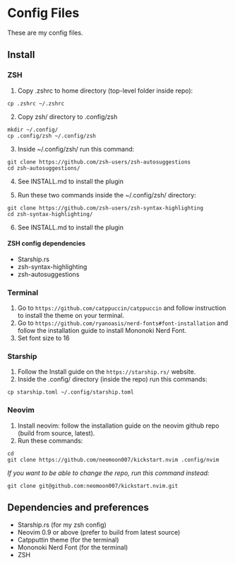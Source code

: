 # Config Files
These are my config files.

## Install

### ZSH
1. Copy .zshrc to home directory (top-level folder inside repo):
```
cp .zshrc ~/.zshrc
```

2. Copy zsh/ directory to .config/zsh
```
mkdir ~/.config/
cp .config/zsh ~/.config/zsh
```

3. Inside ~/.config/zsh/ run this command:
```
git clone https://github.com/zsh-users/zsh-autosuggestions
cd zsh-autosuggestions/
```
4. See INSTALL.md to install the plugin

5. Run these two commands inside the ~/.config/zsh/ directory:
```
git clone https://github.com/zsh-users/zsh-syntax-highlighting
cd zsh-syntax-highlighting/
```

6. See INSTALL.md to install the plugin

#### ZSH config dependencies
- Starship.rs
- zsh-syntax-highlighting
- zsh-autosuggestions

### Terminal
1. Go to `https://github.com/catppuccin/catppuccin` and follow instruction to install the theme on your terminal.
2. Go to `https://github.com/ryanoasis/nerd-fonts#font-installation` and follow the installation guide to install Mononoki Nerd Font.
3. Set font size to 16

### Starship
1. Follow the Install guide on the `https://starship.rs/` website.
2. Inside the .config/ directory (inside the repo) run this commands:
```
cp starship.toml ~/.config/starship.toml
```

### Neovim
1. Install neovim: follow the installation guide on the neovim github repo (build from source, latest).
2. Run these commands:
```
cd
git clone https://github.com/neomoon007/kickstart.nvim .config/nvim
```
*If you want to be able to change the repo, run this command instead:*
```
git clone git@github.com:neomoon007/kickstart.nvim.git
```

## Dependencies and preferences
- Starship.rs (for my zsh config)
- Neovim 0.9 or above (prefer to build from latest source)
- Catpputtin theme (for the terminal)
- Mononoki Nerd Font (for the terminal)
- ZSH 
